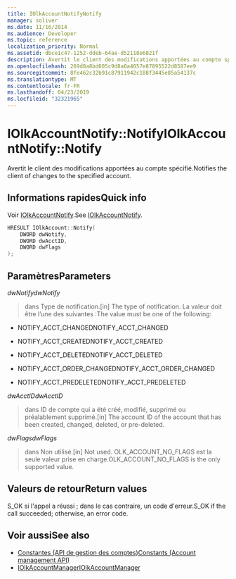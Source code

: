 ```yaml
---
title: IOlkAccountNotifyNotify
manager: soliver
ms.date: 11/16/2014
ms.audience: Developer
ms.topic: reference
localization_priority: Normal
ms.assetid: dbce1c47-1252-ddeb-64ae-d52118e6821f
description: Avertit le client des modifications apportées au compte spécifié.
ms.openlocfilehash: 269d8a8bd605c9d8a0a4057e87895522d8587ee9
ms.sourcegitcommit: 8fe462c32b91c87911942c188f3445e85a54137c
ms.translationtype: MT
ms.contentlocale: fr-FR
ms.lasthandoff: 04/23/2019
ms.locfileid: "32321965"
---
```

# <a name="iolkaccountnotifynotify"></a><span data-ttu-id="72cd4-103">IOlkAccountNotify::Notify</span><span class="sxs-lookup"><span data-stu-id="72cd4-103">IOlkAccountNotify::Notify</span></span>

<span data-ttu-id="72cd4-104">Avertit le client des modifications apportées au compte spécifié.</span><span class="sxs-lookup"><span data-stu-id="72cd4-104">Notifies the client of changes to the specified account.</span></span>
  
## <a name="quick-info"></a><span data-ttu-id="72cd4-105">Informations rapides</span><span class="sxs-lookup"><span data-stu-id="72cd4-105">Quick info</span></span>

<span data-ttu-id="72cd4-106">Voir [IOlkAccountNotify](iolkaccountnotify.md).</span><span class="sxs-lookup"><span data-stu-id="72cd4-106">See [IOlkAccountNotify](iolkaccountnotify.md).</span></span>
  
```cpp
HRESULT IOlkAccount::Notify(  
    DWORD dwNotify, 
    DWORD dwAcctID, 
    DWORD dwFlags 
);

```

## <a name="parameters"></a><span data-ttu-id="72cd4-107">Paramètres</span><span class="sxs-lookup"><span data-stu-id="72cd4-107">Parameters</span></span>

<span data-ttu-id="72cd4-108">_dwNotify_</span><span class="sxs-lookup"><span data-stu-id="72cd4-108">_dwNotify_</span></span>
  
> <span data-ttu-id="72cd4-109">dans Type de notification.</span><span class="sxs-lookup"><span data-stu-id="72cd4-109">[in] The type of notification.</span></span> <span data-ttu-id="72cd4-110">La valeur doit être l’une des suivantes :</span><span class="sxs-lookup"><span data-stu-id="72cd4-110">The value must be one of the following:</span></span>
    
   - <span data-ttu-id="72cd4-111">NOTIFY_ACCT_CHANGED</span><span class="sxs-lookup"><span data-stu-id="72cd4-111">NOTIFY_ACCT_CHANGED</span></span> 
    
   - <span data-ttu-id="72cd4-112">NOTIFY_ACCT_CREATED</span><span class="sxs-lookup"><span data-stu-id="72cd4-112">NOTIFY_ACCT_CREATED</span></span> 
    
   - <span data-ttu-id="72cd4-113">NOTIFY_ACCT_DELETED</span><span class="sxs-lookup"><span data-stu-id="72cd4-113">NOTIFY_ACCT_DELETED</span></span>
    
   - <span data-ttu-id="72cd4-114">NOTIFY_ACCT_ORDER_CHANGED</span><span class="sxs-lookup"><span data-stu-id="72cd4-114">NOTIFY_ACCT_ORDER_CHANGED</span></span> 
    
   - <span data-ttu-id="72cd4-115">NOTIFY_ACCT_PREDELETED</span><span class="sxs-lookup"><span data-stu-id="72cd4-115">NOTIFY_ACCT_PREDELETED</span></span> 
    
 <span data-ttu-id="72cd4-116">_dwAcctID_</span><span class="sxs-lookup"><span data-stu-id="72cd4-116">_dwAcctID_</span></span>
  
> <span data-ttu-id="72cd4-117">dans ID de compte qui a été créé, modifié, supprimé ou préalablement supprimé.</span><span class="sxs-lookup"><span data-stu-id="72cd4-117">[in] The account ID of the account that has been created, changed, deleted, or pre-deleted.</span></span>
    
 <span data-ttu-id="72cd4-118">_dwFlags_</span><span class="sxs-lookup"><span data-stu-id="72cd4-118">_dwFlags_</span></span>
  
>  <span data-ttu-id="72cd4-119">dans Non utilisé.</span><span class="sxs-lookup"><span data-stu-id="72cd4-119">[in] Not used.</span></span> <span data-ttu-id="72cd4-120">OLK_ACCOUNT_NO_FLAGS est la seule valeur prise en charge.</span><span class="sxs-lookup"><span data-stu-id="72cd4-120">OLK_ACCOUNT_NO_FLAGS is the only supported value.</span></span> 
    
## <a name="return-values"></a><span data-ttu-id="72cd4-121">Valeurs de retour</span><span class="sxs-lookup"><span data-stu-id="72cd4-121">Return values</span></span>

<span data-ttu-id="72cd4-122">S_OK si l'appel a réussi ; dans le cas contraire, un code d'erreur.</span><span class="sxs-lookup"><span data-stu-id="72cd4-122">S_OK if the call succeeded; otherwise, an error code.</span></span>
  
## <a name="see-also"></a><span data-ttu-id="72cd4-123">Voir aussi</span><span class="sxs-lookup"><span data-stu-id="72cd4-123">See also</span></span>

- [<span data-ttu-id="72cd4-124">Constantes (API de gestion des comptes)</span><span class="sxs-lookup"><span data-stu-id="72cd4-124">Constants (Account management API)</span></span>](constants-account-management-api.md)  
- [<span data-ttu-id="72cd4-125">IOlkAccountManager</span><span class="sxs-lookup"><span data-stu-id="72cd4-125">IOlkAccountManager</span></span>](iolkaccountmanager.md)

